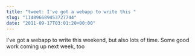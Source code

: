 ```yaml
---
title: "tweet: I've got a webapp to write this "
slug: "114896689453727744"
date: "2011-09-17T03:01:20+00:00"
---
```

I've got a webapp to write this weekend, but also lots of time. Some good work coming up next week, too